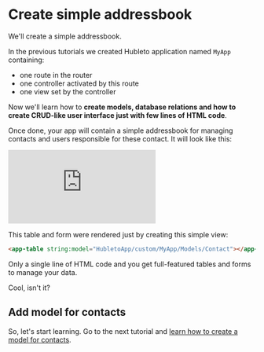 # Create simple addressbook

We'll create a simple addressbook.

In the previous tutorials we created Hubleto application named `MyApp` containing:

  * one route in the router
  * one controller activated by this route
  * one view set by the controller

Now we'll learn how to **create models, database relations and how to create CRUD-like user interface just with few lines of HTML code**.

Once done, your app will contain a simple addressbook for managing contacts and users responsible for these contact. It will look like this:

<div class="youtube-video">
  <iframe src="https://www.youtube.com/embed/OGFznX3PSSA" title="YouTube video player" frameborder="0" allow="accelerometer; autoplay; clipboard-write; encrypted-media; gyroscope; picture-in-picture; web-share" referrerpolicy="strict-origin-when-cross-origin" allowfullscreen></iframe>
</div>

This table and form were rendered just by creating this simple view:

```html
<app-table string:model="HubletoApp/custom/MyApp/Models/Contact"></app-table>
```

Only a single line of HTML code and you get full-featured tables and forms to manage your data.

Cool, isn't it?

## Add model for contacts

So, let's start learning. Go to the next tutorial and [learn how to create a model for contacts](add-model-for-contacts).